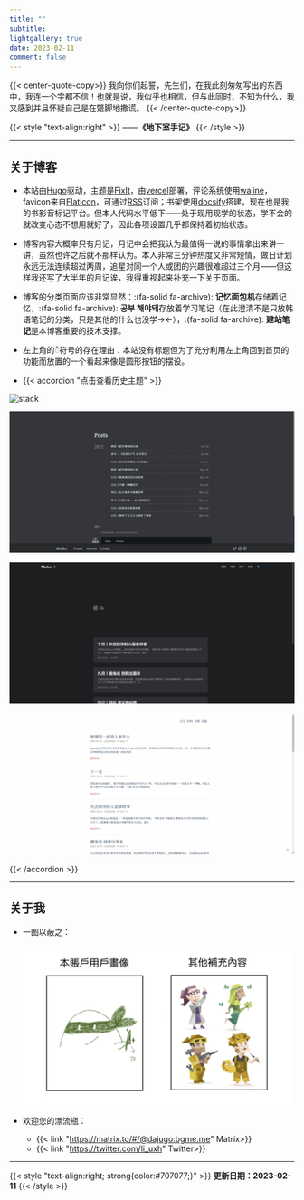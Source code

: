 ```yaml
---
title: ""
subtitle:
lightgallery: true
date: 2023-02-11
comment: false
---
```


{{< center-quote-copy>}}
我向你们起誓，先生们，在我此刻匆匆写出的东西中，我连一个字都不信！也就是说，我似乎也相信，但与此同时，不知为什么，我又感到并且怀疑自己是在蹩脚地撒谎。
{{< /center-quote-copy>}}

{{< style "text-align:right" >}}
——**《地下室手记》**
{{< /style >}}

---

## 关于博客

- 本站由[Hugo](https://gohugo.io/)驱动，主题是[FixIt](https://github.com/hugo-fixit/FixIt)，由[vercel](https://vercel.com/)部署，评论系统使用[waline](https://waline.js.org/)，favicon来自[Flaticon](https://www.flaticon.com/)，可通过[RSS](https://main.iceco.icu/index.xml)订阅；书架使用[docsify](https://docsify.js.org/#/zh-cn/)搭建，现在也是我的书影音标记平台。但本人代码水平低下——处于现用现学的状态，学不会的就改变心态不想用就好了，因此各项设置几乎都保持着初始状态。

- 博客内容大概率只有月记，月记中会把我认为最值得一说的事情拿出来讲一讲，虽然也许之后就不那样认为。本人非常三分钟热度又非常短情，做日计划永远无法连续超过两周，追星对同一个人或团的兴趣很难超过三个月——但这样我还写了大半年的月记诶，我得重视起来补充一下关于页面。

- 博客的分类页面应该非常显然：:(fa-solid fa-archive): **记忆面包机**存储着记忆，:(fa-solid fa-archive): **공부 해야돼**存放着学习笔记（在此澄清不是只放韩语笔记的分类，只是其他的什么也没学→←），:(fa-solid fa-archive): **建站笔记**是本博客重要的技术支撑。

- 左上角的◌̊符号的存在理由：本站没有标题但为了充分利用左上角回到首页的功能而放置的一个看起来像是圆形按钮的摆设。

- {{< accordion "点击查看历史主题" >}}

![stack](images/1.png " ")

![hermit](images/hermit.png " ")

![papermod](images/papermod.png " ")

![even](images/even.png " ")

{{< /accordion >}}

--- 

## 关于我

- 一图以蔽之：
  
  ![ixxp实习刺客](images/profile.PNG " ")

- 欢迎您的漂流瓶：
  - {{< link "https://matrix.to/#/@dajugo:bgme.me" Matrix>}}
  - {{< link "https://twitter.com/li_uxh" Twitter>}}
  
---
{{< style "text-align:right; strong{color:#707077;}" >}}
**更新日期：2023-02-11** 
{{< /style >}}